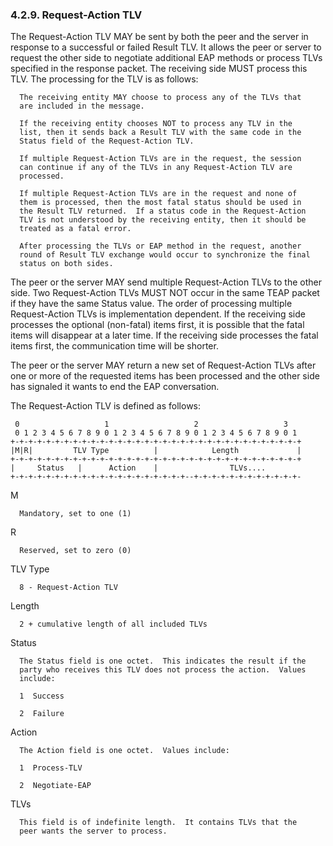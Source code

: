 ### 4.2.9.  Request-Action TLV

   The Request-Action TLV MAY be sent by both the peer and the server in
   response to a successful or failed Result TLV.  It allows the peer or
   server to request the other side to negotiate additional EAP methods
   or process TLVs specified in the response packet.  The receiving side
   MUST process this TLV.  The processing for the TLV is as follows:

      The receiving entity MAY choose to process any of the TLVs that
      are included in the message.

      If the receiving entity chooses NOT to process any TLV in the
      list, then it sends back a Result TLV with the same code in the
      Status field of the Request-Action TLV.

      If multiple Request-Action TLVs are in the request, the session
      can continue if any of the TLVs in any Request-Action TLV are
      processed.

      If multiple Request-Action TLVs are in the request and none of
      them is processed, then the most fatal status should be used in
      the Result TLV returned.  If a status code in the Request-Action
      TLV is not understood by the receiving entity, then it should be
      treated as a fatal error.

      After processing the TLVs or EAP method in the request, another
      round of Result TLV exchange would occur to synchronize the final
      status on both sides.

   The peer or the server MAY send multiple Request-Action TLVs to the
   other side.  Two Request-Action TLVs MUST NOT occur in the same TEAP
   packet if they have the same Status value.  The order of processing
   multiple Request-Action TLVs is implementation dependent.  If the
   receiving side processes the optional (non-fatal) items first, it is
   possible that the fatal items will disappear at a later time.  If the
   receiving side processes the fatal items first, the communication
   time will be shorter.

   The peer or the server MAY return a new set of Request-Action TLVs
   after one or more of the requested items has been processed and the
   other side has signaled it wants to end the EAP conversation.

   The Request-Action TLV is defined as follows:

     0                   1                   2                   3
     0 1 2 3 4 5 6 7 8 9 0 1 2 3 4 5 6 7 8 9 0 1 2 3 4 5 6 7 8 9 0 1
    +-+-+-+-+-+-+-+-+-+-+-+-+-+-+-+-+-+-+-+-+-+-+-+-+-+-+-+-+-+-+-+-+
    |M|R|         TLV Type          |            Length             |
    +-+-+-+-+-+-+-+-+-+-+-+-+-+-+-+-+-+-+-+-+-+-+-+-+-+-+-+-+-+-+-+-+
    |     Status   |      Action    |                TLVs....
    +-+-+-+-+-+-+-+-+-+-+-+-+-+-+-+-+-+-+-+--+-+-+-+-+-+-+-+-+-+-+-+-

   M

      Mandatory, set to one (1)

   R

      Reserved, set to zero (0)

   TLV Type

      8 - Request-Action TLV

   Length

      2 + cumulative length of all included TLVs

   Status

      The Status field is one octet.  This indicates the result if the
      party who receives this TLV does not process the action.  Values
      include:

      1  Success

      2  Failure

   Action

      The Action field is one octet.  Values include:

      1  Process-TLV

      2  Negotiate-EAP

   TLVs

      This field is of indefinite length.  It contains TLVs that the
      peer wants the server to process.
